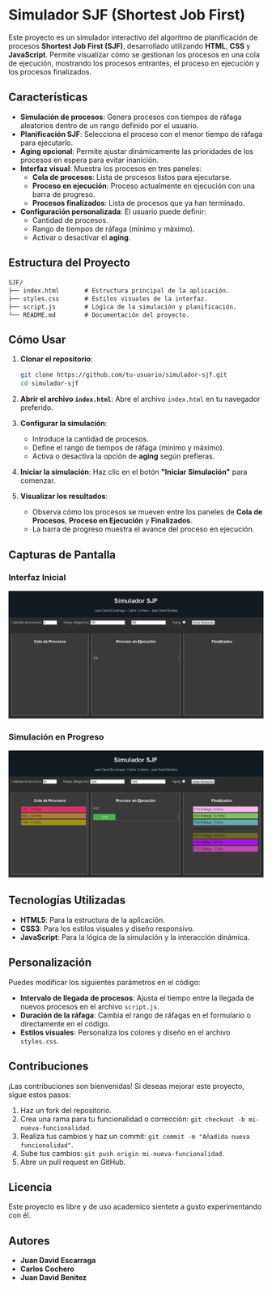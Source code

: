 # Simulador SJF (Shortest Job First)

Este proyecto es un simulador interactivo del algoritmo de planificación de procesos **Shortest Job First (SJF)**, desarrollado utilizando **HTML**, **CSS** y **JavaScript**. Permite visualizar cómo se gestionan los procesos en una cola de ejecución, mostrando los procesos entrantes, el proceso en ejecución y los procesos finalizados.

## Características

- **Simulación de procesos**: Genera procesos con tiempos de ráfaga aleatorios dentro de un rango definido por el usuario.
- **Planificación SJF**: Selecciona el proceso con el menor tiempo de ráfaga para ejecutarlo.
- **Aging opcional**: Permite ajustar dinámicamente las prioridades de los procesos en espera para evitar inanición.
- **Interfaz visual**: Muestra los procesos en tres paneles:
  - **Cola de procesos**: Lista de procesos listos para ejecutarse.
  - **Proceso en ejecución**: Proceso actualmente en ejecución con una barra de progreso.
  - **Procesos finalizados**: Lista de procesos que ya han terminado.
- **Configuración personalizada**: El usuario puede definir:
  - Cantidad de procesos.
  - Rango de tiempos de ráfaga (mínimo y máximo).
  - Activar o desactivar el **aging**.

## Estructura del Proyecto

```
SJF/
├── index.html       # Estructura principal de la aplicación.
├── styles.css       # Estilos visuales de la interfaz.
├── script.js        # Lógica de la simulación y planificación.
└── README.md        # Documentación del proyecto.
```

## Cómo Usar

1. **Clonar el repositorio**:
   ```bash
   git clone https://github.com/tu-usuario/simulador-sjf.git
   cd simulador-sjf
   ```

2. **Abrir el archivo `index.html`**:
   Abre el archivo `index.html` en tu navegador preferido.

3. **Configurar la simulación**:
   - Introduce la cantidad de procesos.
   - Define el rango de tiempos de ráfaga (mínimo y máximo).
   - Activa o desactiva la opción de **aging** según prefieras.

4. **Iniciar la simulación**:
   Haz clic en el botón **"Iniciar Simulación"** para comenzar.

5. **Visualizar los resultados**:
   - Observa cómo los procesos se mueven entre los paneles de **Cola de Procesos**, **Proceso en Ejecución** y **Finalizados**.
   - La barra de progreso muestra el avance del proceso en ejecución.

## Capturas de Pantalla

### Interfaz Inicial
![Interfaz Inicial](./Interfaz.png)

### Simulación en Progreso
![Simulación en Progreso](./Simulacion.png)

## Tecnologías Utilizadas

- **HTML5**: Para la estructura de la aplicación.
- **CSS3**: Para los estilos visuales y diseño responsivo.
- **JavaScript**: Para la lógica de la simulación y la interacción dinámica.

## Personalización

Puedes modificar los siguientes parámetros en el código:

- **Intervalo de llegada de procesos**: Ajusta el tiempo entre la llegada de nuevos procesos en el archivo `script.js`.
- **Duración de la ráfaga**: Cambia el rango de ráfagas en el formulario o directamente en el código.
- **Estilos visuales**: Personaliza los colores y diseño en el archivo `styles.css`.

## Contribuciones

¡Las contribuciones son bienvenidas! Si deseas mejorar este proyecto, sigue estos pasos:

1. Haz un fork del repositorio.
2. Crea una rama para tu funcionalidad o corrección: `git checkout -b mi-nueva-funcionalidad`.
3. Realiza tus cambios y haz un commit: `git commit -m "Añadida nueva funcionalidad"`.
4. Sube tus cambios: `git push origin mi-nueva-funcionalidad`.
5. Abre un pull request en GitHub.

## Licencia

Este proyecto es libre y de uso academico sientete a gusto experimentando con él.

## Autores

- **Juan David Escarraga**
- **Carlos Cochero**
- **Juan David Benitez**
